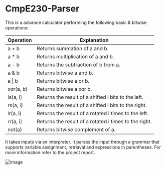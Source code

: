 # CmpE230-Parser

This is a advance calculator performing the following basic & bitwise operations:

|Operation|Explanation|
|---|---|
|a + b| Returns summation of a and b.|
|a * b| Returns multiplication of a and b.|
|a - b| Returns the subtraction of b from a.|
|a & b| Returns bitwise a and b.
|a \| b| Returns bitwise a or b.|
|xor(a, b)| Returns bitwise a xor b.|
|ls(a, i)| Returns the result of a shifted i bits to the left.|
|rs(a, i)| Returns the result of a shifted i bits to the right.|
|lr(a, i)| Returns the result of a rotated i times to the left.|
|rr(a, i)| Returns the result of a rotated i times to the right.|
|not(a)| Returns bitwise complement of a.|

It takes inputs via an interpreter. It parses the input through a grammar that supports variable assignment, retriaval and expressions in parentheses. For more information refer to the project report.

![image](https://user-images.githubusercontent.com/95189786/229363113-65a251dd-8f2b-46f8-8b67-dc2b283e0abd.png)

